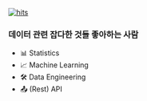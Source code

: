 [![hits](https://myhits.vercel.app/api/hit/https%3A%2F%2Fgithub.com%2Fsulmasulma%2F?color=blue&label=hits&size=small)](https://myhits.vercel.app)

### 데이터 관련 잡다한 것들 좋아하는 사람

- 📊 Statistics
- 📈 Machine Learning
- 🛠️ Data Engineering
- 📤 (Rest) API
